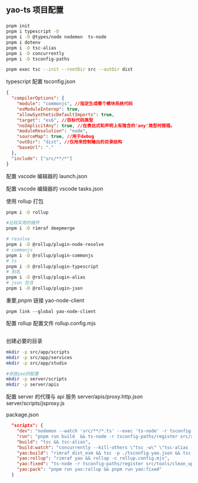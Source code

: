 ## yao-ts 项目配置

###

```sh
pnpm init
pnpm i typescript -D
pnpm i -D @types/node nodemon  ts-node
pnpm i dotenv
pnpm i -D tsc-alias
pnpm i -D concurrently
pnpm i -D tsconfig-paths

pnpm exec tsc --init --rootDir src --outDir dist

```

typescript 配置 tsconfig.json

```json
{
  "compilerOptions": {
    "module": "commonjs", //指定生成哪个模块系统代码
    "esModuleInterop": true,
    "allowSyntheticDefaultImports": true,
    "target": "es6", //目标代码类型
    "noImplicitAny": true, //在表达式和声明上有隐含的'any'类型时报错。
    "moduleResolution": "node",
    "sourceMap": true, //用于debug
    "outDir": "dist", //仅用来控制输出的目录结构
    "baseUrl": "."
  },
  "include": ["src/**/*"]
}
```

配置 vscode 编辑器的 launch.json

配置 vscode 编辑器的 vscode tasks.json

使用 rollup 打包

```sh
pnpm i -D rollup

#比较实用的插件
pnpm i -D rimraf deepmerge

# resolve
pnpm i -D @rollup/plugin-node-resolve
# commonjs
pnpm i -D @rollup/plugin-commonjs
# ts
pnpm i -D @rollup/plugin-typescript
# 别名
pnpm i -D @rollup/plugin-alias
# json 包含
pnpm i -D @rollup/plugin-json
```

重要,pnpm 链接 yao-node-client

```
pnpm link --global yao-node-client
```

配置 rollup 配置文件 rollup.config.mjs

```js

```

创建必要的目录

```sh
mkdir -p src/app/scripts
mkdir -p src/app/services
mkdir -p src/app/studio

#存放yao的配置
mkdir -p server/scripts
mkdir -p server/apis
```

配置 server 的代理与 api 服务
server/apis/proxy.http.json
server/scripts/jsproxy.js

package.json

```json
  "scripts": {
    "dev": "nodemon --watch 'src/**/*.ts' --exec 'ts-node' -r tsconfig-paths/register src/app/scripts/myscript.ts",
    "run": "pnpm run build  && ts-node -r tsconfig-paths/register src/app/scripts/myscript.ts",
    "build": "tsc && tsc-alias",
    "build:watch": "concurrently --kill-others \"tsc -w\" \"tsc-alias -w\"",
    "yao:build": "rimraf dist_esm && tsc -p ./tsconfig-yao.json && tsc-alias -p ./tsconfig-yao.json",
    "yao:rollup": "rimraf yao && rollup -c rollup.config.mjs",
    "yao:fixed": "ts-node -r tsconfig-paths/register src/tools/clean_up.ts",
    "yao:pack": "pnpm run yao:rollup && pnpm run yao:fixed"
  }
```
